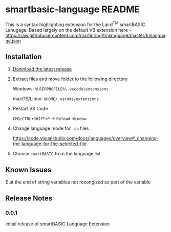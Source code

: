 # smartbasic-language README

This is a syntax highlighting extension for the Laird<sup>TM</sup> smartBASIC Lanugage. Based largely on the default VB extension here - https://raw.githubusercontent.com/martinring/tmlanguage/master/tmlanguage.json

## Installation

1. [Download the latest release](https://github.com/zacherkkila/smartBASIC-VS-Code-Extension/releases/latest)

2. Extract files and move folder to the following directory

    Windows: `%USERPROFILE%\.vscode\extensions`
 
    macOS/Linux: `$HOME/.vscode/extensions`

3. Restart VS Code

   `CMD/CTRL+SHIFT+P` -> `Reload Window`

4. Change language mode for `.sb` files

   https://code.visualstudio.com/docs/languages/overview#_changing-the-language-for-the-selected-file

5. Choose `smartBASIC` from the language list

## Known Issues

$ at the end of string variables not recongized as part of the variable

## Release Notes

### 0.0.1

Initial release of smartBASIC Language Extension
